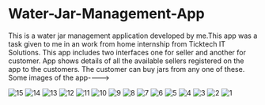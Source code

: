 # Water-Jar-Management-App


This is a water jar management application developed by me.This app was a task given to me in an work from home internship
from Ticktech IT Solutions.
This app includes two interfaces one for seller and another for customer.
App shows details of all the available sellers registered on the app to the customers. The customer can buy jars from any one of these.
Some images of the app---->


![15](https://user-images.githubusercontent.com/87970697/184553364-a2ba475c-a403-4048-af8a-2c629922d666.jpeg)
![14](https://user-images.githubusercontent.com/87970697/184553365-1523f1b4-d1ce-4c94-acce-64b10318b1eb.jpeg)
![13](https://user-images.githubusercontent.com/87970697/184553366-d2af5f5b-e35c-44d2-88fb-61345e041ecb.jpeg)
![12](https://user-images.githubusercontent.com/87970697/184553367-0a19978d-2480-4c9e-8c50-90d0d7c489b5.jpeg)
![11](https://user-images.githubusercontent.com/87970697/184553368-f86b8990-51e3-4e8b-8325-ed1d059f0a82.jpeg)
![10](https://user-images.githubusercontent.com/87970697/184553369-4336a38d-8ba1-45a8-98c7-e3fcd92efd1f.jpeg)
![9](https://user-images.githubusercontent.com/87970697/184553371-a9cc0882-2fea-491e-9679-5822a1a4c1ed.jpeg)
![8](https://user-images.githubusercontent.com/87970697/184553372-f50a2de3-811f-4b61-9715-1059092197f0.jpeg)
![7](https://user-images.githubusercontent.com/87970697/184553373-c2a8f9ae-f2ec-4f1d-9f10-45ea6adb65a1.jpeg)
![6](https://user-images.githubusercontent.com/87970697/184553374-b6a2d54e-1d27-4a9e-965a-a99eb6bd5a49.jpeg)
![5](https://user-images.githubusercontent.com/87970697/184553376-024b76e4-804d-4f98-985f-ae5e16ec13d6.jpeg)
![4](https://user-images.githubusercontent.com/87970697/184553378-c13ae4f8-b9ce-4cc8-8b98-4bb5226e87a4.jpeg)
![3](https://user-images.githubusercontent.com/87970697/184553379-94fcabe4-3ef0-4808-bf41-3f22b158ee99.jpeg)
![2](https://user-images.githubusercontent.com/87970697/184553381-72307471-93a0-4287-b791-1b0a47defde8.jpeg)
![1](https://user-images.githubusercontent.com/87970697/184553382-6a2984a5-ed9b-43f0-bca3-23a82135a303.jpeg)

